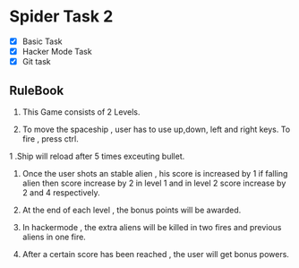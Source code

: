 # Spider Task 2

* [x] Basic Task
* [x] Hacker Mode Task
* [x] Git task

## RuleBook

1. This Game consists of 2 Levels. 

1. To move the spaceship , user has to use up,down, left and right keys. To fire , press ctrl.

1 .Ship will reload after 5 times exceuting bullet.

1. Once the user shots an stable alien , his score is increased by 1 if falling alien then score increase by 2 in level 1 and in level 2 score increase by 2 and 4 respectively.
 
1. At the end of each level , the bonus points will be awarded.

1. In hackermode , the extra aliens will be killed in two fires and previous aliens in one fire.

1. After a certain score has been reached ,  the user will get bonus powers.

